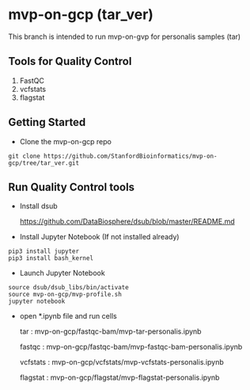 # mvp-on-gcp (tar_ver)
This branch is intended to run mvp-on-gvp for personalis samples (tar)

## Tools for Quality Control
1. FastQC
2. vcfstats 
3. flagstat 

## Getting Started
* Clone the mvp-on-gcp repo

```
git clone https://github.com/StanfordBioinformatics/mvp-on-gcp/tree/tar_ver.git
```

## Run Quality Control tools

* Install dsub 

	https://github.com/DataBiosphere/dsub/blob/master/README.md

* Install Jupyter Notebook (If not installed already)

```
pip3 install jupyter
pip3 install bash_kernel
```
* Launch Jupyter Notebook

```
source dsub/dsub_libs/bin/activate
source mvp-on-gcp/mvp-profile.sh
jupyter notebook

```
* open *.ipynb file and run cells

  tar : mvp-on-gcp/fastqc-bam/mvp-tar-personalis.ipynb
  
  fastqc : mvp-on-gcp/fastqc-bam/mvp-fastqc-bam-personalis.ipynb

  vcfstats : mvp-on-gcp/vcfstats/mvp-vcfstats-personalis.ipynb

  flagstat : mvp-on-gcp/flagstat/mvp-flagstat-personalis.ipynb

